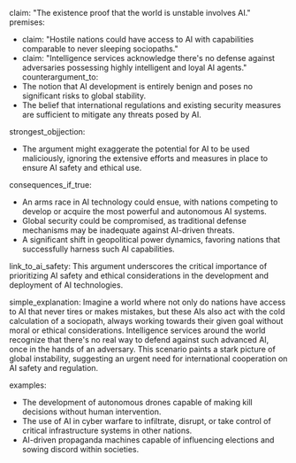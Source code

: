 claim: "The existence proof that the world is unstable involves AI."
premises:
  - claim: "Hostile nations could have access to AI with capabilities comparable to never sleeping sociopaths."
  - claim: "Intelligence services acknowledge there's no defense against adversaries possessing highly intelligent and loyal AI agents."
counterargument_to:
  - The notion that AI development is entirely benign and poses no significant risks to global stability.
  - The belief that international regulations and existing security measures are sufficient to mitigate any threats posed by AI.

strongest_objjection:
  - The argument might exaggerate the potential for AI to be used maliciously, ignoring the extensive efforts and measures in place to ensure AI safety and ethical use.

consequences_if_true:
  - An arms race in AI technology could ensue, with nations competing to develop or acquire the most powerful and autonomous AI systems.
  - Global security could be compromised, as traditional defense mechanisms may be inadequate against AI-driven threats.
  - A significant shift in geopolitical power dynamics, favoring nations that successfully harness such AI capabilities.

link_to_ai_safety: This argument underscores the critical importance of prioritizing AI safety and ethical considerations in the development and deployment of AI technologies.

simple_explanation: Imagine a world where not only do nations have access to AI that never tires or makes mistakes, but these AIs also act with the cold calculation of a sociopath, always working towards their given goal without moral or ethical considerations. Intelligence services around the world recognize that there's no real way to defend against such advanced AI, once in the hands of an adversary. This scenario paints a stark picture of global instability, suggesting an urgent need for international cooperation on AI safety and regulation.

examples:
  - The development of autonomous drones capable of making kill decisions without human intervention.
  - The use of AI in cyber warfare to infiltrate, disrupt, or take control of critical infrastructure systems in other nations.
  - AI-driven propaganda machines capable of influencing elections and sowing discord within societies.